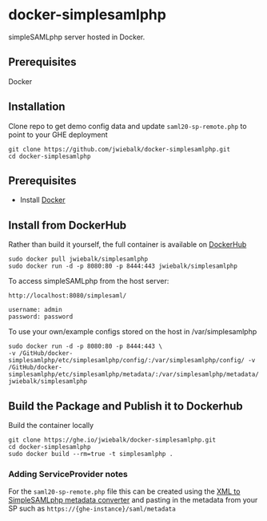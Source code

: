 # docker-simplesamlphp

simpleSAMLphp server hosted in Docker.


## Prerequisites

Docker

## Installation

Clone repo to get demo config data and update `saml20-sp-remote.php` to point to your GHE deployment

```
git clone https://github.com/jwiebalk/docker-simplesamlphp.git
cd docker-simplesamlphp
```

## Prerequisites

  - Install [Docker](https://www.docker.com/)

## Install from DockerHub

Rather than build it yourself, the full container is available on [DockerHub](https://hub.docker.com/r/jwiebalk/simplesamlphp/)

```
sudo docker pull jwiebalk/simplesamlphp
sudo docker run -d -p 8080:80 -p 8444:443 jwiebalk/simplesamlphp
```

To access simpleSAMLphp from the host server:

```
http://localhost:8080/simplesaml/

username: admin
password: password

```

To use your own/example configs stored on the host in /var/simplesamlphp

```
sudo docker run -d -p 8080:80 -p 8444:443 \
-v /GitHub/docker-simplesamlphp/etc/simplesamlphp/config/:/var/simplesamlphp/config/ -v /GitHub/docker-simplesamlphp/etc/simplesamlphp/metadata/:/var/simplesamlphp/metadata/ jwiebalk/simplesamlphp
```

## Build the Package and Publish it to Dockerhub

Build the container locally

```
git clone https://ghe.io/jwiebalk/docker-simplesamlphp.git
cd docker-simplesamlphp
sudo docker build --rm=true -t simplesamlphp .
```

### Adding ServiceProvider notes

For the `saml20-sp-remote.php` file this can be created using the [XML to SimpleSAMLphp metadata converter](https://localhost:8444/simplesaml/module.php/core/frontpage_federation.php)
and pasting in the metadata from your SP such as `https://{ghe-instance}/saml/metadata`
